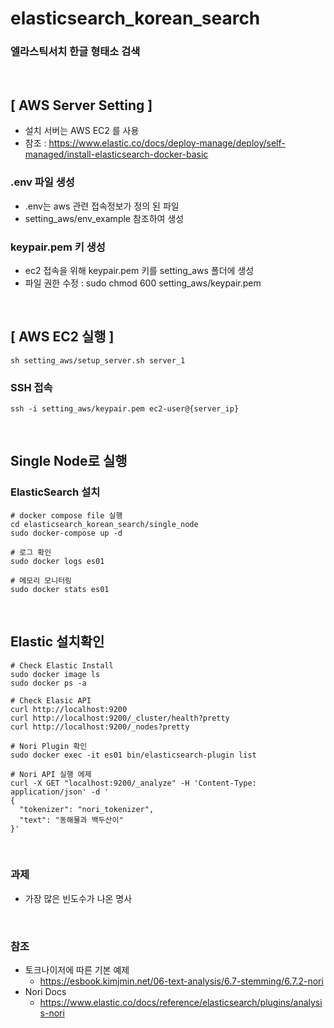 # elasticsearch_korean_search
### 엘라스틱서치 한글 형태소 검색
<br>

## [ AWS Server Setting ]
- 설치 서버는 AWS EC2  를 사용
- 참조 : https://www.elastic.co/docs/deploy-manage/deploy/self-managed/install-elasticsearch-docker-basic

### .env 파일 생성
- .env는 aws 관련 접속정보가 정의 된 파일
- setting_aws/env_example 참조하여 생성

### keypair.pem 키 생성
- ec2 접속을 위해 keypair.pem 키를 setting_aws 폴더에 생성
- 파일 권한 수정 : sudo chmod 600 setting_aws/keypair.pem
<br>


## [ AWS EC2 실행 ]
```commandline
sh setting_aws/setup_server.sh server_1
```

### SSH 접속
```commandline
ssh -i setting_aws/keypair.pem ec2-user@{server_ip}
```
<br>


## Single Node로 실행
### ElasticSearch 설치
```commandline
# docker compose file 실행
cd elasticsearch_korean_search/single_node
sudo docker-compose up -d

# 로그 확인
sudo docker logs es01

# 메모리 모니터링
sudo docker stats es01
```
<br>


## Elastic 설치확인
```commandline
# Check Elastic Install
sudo docker image ls
sudo docker ps -a

# Check Elasic API
curl http://localhost:9200
curl http://localhost:9200/_cluster/health?pretty
curl http://localhost:9200/_nodes?pretty

# Nori Plugin 확인
sudo docker exec -it es01 bin/elasticsearch-plugin list

# Nori API 실행 에제
curl -X GET "localhost:9200/_analyze" -H 'Content-Type: application/json' -d '
{
  "tokenizer": "nori_tokenizer",
  "text": "동해물과 백두산이"
}'
```
<br>


### 과제
- 가장 많은 빈도수가 나온 명사 
<br>


### 참조 
- 토크나이저에 따른 기본 예제 
  - https://esbook.kimjmin.net/06-text-analysis/6.7-stemming/6.7.2-nori
- Nori Docs
  - https://www.elastic.co/docs/reference/elasticsearch/plugins/analysis-nori